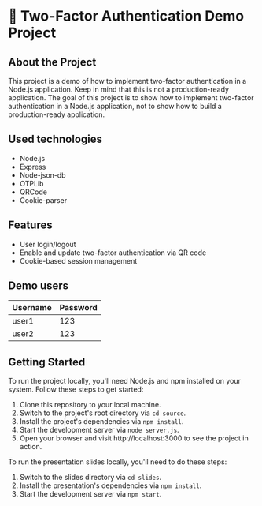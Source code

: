 # 🔐 Two-Factor Authentication Demo Project

## About the Project

This project is a demo of how to implement two-factor authentication in a Node.js application. Keep in mind that this is not a production-ready application. The goal of this project is to show how to implement two-factor authentication in a Node.js application, not to show how to build a production-ready application.

## Used technologies

- Node.js
- Express
- Node-json-db
- OTPLib
- QRCode
- Cookie-parser

## Features

- User login/logout
- Enable and update two-factor authentication via QR code
- Cookie-based session management

## Demo users

| Username | Password |
| -------- | -------- |
| user1    | 123      |
| user2    | 123      |

## Getting Started

To run the project locally, you'll need Node.js and npm installed on your system. Follow these steps to get started:

1. Clone this repository to your local machine.
2. Switch to the project's root directory via `cd source`.
3. Install the project's dependencies via `npm install`.
4. Start the development server via `node server.js`.
5. Open your browser and visit http://localhost:3000 to see the project in action.

To run the presentation slides locally, you'll need to do these steps:

1. Switch to the slides directory via `cd slides`.
2. Install the presentation's dependencies via `npm install`.
3. Start the development server via `npm start`.
